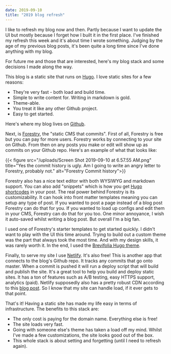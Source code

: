 ```yaml
---
date: 2019-09-10
title: "2019 blog refresh"
---
```

I like to refresh my blog now and then. Partly because I want to update the UI but mostly because I forget how I built it in the first place. I've finished my refresh this week and it's about time I wrote something. Judging by the age of my previous blog posts, it's been quite a long time since I've done anything with my blog.

For future me and those that are interested, here's my blog stack and some decisions I made along the way.

This blog is a static site that runs on [Hugo](https://gohugo.io/). I love static sites for a few reasons:

* They're very fast - both load and build time.
* Simple to write content for. Writing in markdown is gold.
* Theme-able.
* You treat it like any other Github project.
* Easy to get started.

Here's where my blog lives on [Github](https://github.com/jonathanyeong/2019-blog).

Next, is [Forestry](https://forestry.io/), the "static CMS that commits". First of all, Forestry is free but you can pay for more users. Forestry works by connecting to your site on Github. From then on any posts you make or edit will show up as commits on your Github repo. Here's an example of what that looks like:

{{< figure src="/uploads/Screen Shot 2019-09-10 at 6.57.55 AM.png" title="Yes the commit history is ugly. Am I going to write an angry letter to Forestry, probably not." alt="Forestry Commit history">}}

Forestry also has a nice text editor with both WYSIWYG and markdown support. You can also add "snippets" which is how you get [Hugo shortcodes](https://gohugo.io/content-management/shortcodes/) in your post. The real power behind Forestry is its customizability. It can hook into front matter templates meaning you can setup any type of post. If you wanted to post a page instead of a blog post Forestry can do that for you. If you wanted to load up configs and edit them in your CMS, Forestry can do that for you too. One minor annoyance, I wish it auto-saved whilst writing a blog post. But overall I'm a big fan.

I used one of Forestry's starter templates to get started quickly. I didn't want to play with the UI this time around. Trying to build out a custom theme was the part that always took the most time. And with my design skills, it was rarely worth it. In the end, I used the [Brevifolia Hugo theme](https://github.com/emilkovacs/brevifolia-hugo-forestry).

Finally, to serve my site I use [Netlify](https://www.netlify.com/). It's also free! This is another app that connects to the blog's Github repo. It tracks any commits that go onto master. When a commit is pushed it will run a deploy script that will build and publish the site. It's a great tool to help you build and deploy static sites. It has a ton of features such as A/B testing, easy HTTPS support, analytics (paid). Netlify supposedly also has a pretty robust CDN according to this [blog post](https://www.netlify.com/blog/2017/03/28/why-you-dont-need-cloudflare-with-netlify/). So I know that my site can handle load, if it ever gets to that point.

That's it! Having a static site has made my life easy in terms of infrastructure. The benefits to this stack are:

* The only cost is paying for the domain name. Everything else is free!
* The site loads very fast.
* Going with someone else's theme has taken a load off my mind. Whilst I've made a few customizations, the site looks good out of the box.
* This whole stack is about setting and forgetting (until I need to refresh again).
